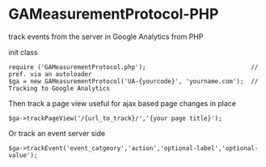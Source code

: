 GAMeasurementProtocol-PHP
=========================

track events from the server in Google Analytics from PHP

  init class

    require ('GAMeasurementProtocol.php');                             // pref. via an autoloader
    $ga = new GAMeasurementProtocol('UA-{yourcode}', 'yourname.com');  // Tracking to Google Analytics


  Then track a page view useful for ajax based page changes in place

    $ga->trackPageView('/{url_to_track}/','{your page title}');
  
  Or track an event server side
  
    $ga->trackEvent('event_catgeory','action','optional-label','optional-value');

